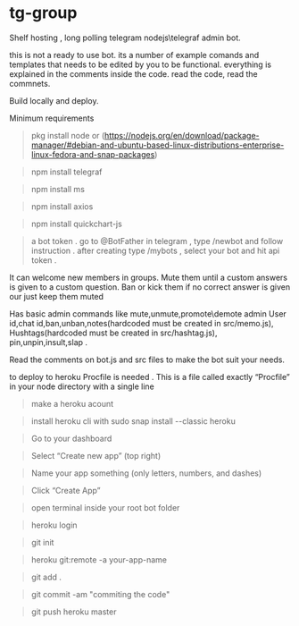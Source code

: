 # tg-group
Shelf hosting , long polling telegram nodejs\telegraf admin bot.

this is not a ready to use bot.
its a number of example comands and templates that needs to be edited by you to be functional.
everything is explained in the comments inside the code.
read the code, read the commnets.

Build locally and deploy.

Minimum requirements

>pkg install node 
or (https://nodejs.org/en/download/package-manager/#debian-and-ubuntu-based-linux-distributions-enterprise-linux-fedora-and-snap-packages)

>npm install telegraf

>npm install ms

>npm install axios

>npm install quickchart-js

>a bot token . go to @BotFather in telegram , type /newbot and follow instruction . after creating type /mybots , select your bot and hit api token . 

It can welcome new members in groups. Mute them until a custom answers is given to a custom question.
Ban or kick them if no correct answer is given our just keep them muted

Has basic admin commands like mute,unmute,promote\demote admin
User id,chat id,ban,unban,notes(hardcoded must be created in src/memo.js),
Hushtags(hardcoded must be created in src/hashtag.js), pin,unpin,insult,slap .
 

Read the comments on bot.js and src files to make the bot suit your needs.

to deploy to heroku
Procfile is needed . This is a file called exactly “Procfile” in your node directory with a single line

>make a heroku acount  

>install heroku cli with sudo snap install --classic heroku

>Go to your dashboard

>Select “Create new app” (top right)

>Name your app something (only letters, numbers, and dashes)

>Click “Create App”

>open terminal inside your root bot folder

>heroku login

>git init

>heroku git:remote -a your-app-name

>git add .

>git commit -am "commiting the code"

>git push heroku master
